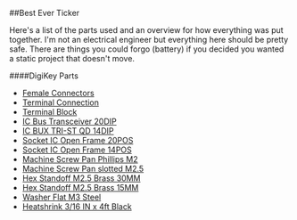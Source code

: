 ##Best Ever Ticker

Here's a list of the parts used and an overview for how everything was put
together.  I'm not an electrical engineer but everything here should be pretty
safe. There are things you could forgo (battery) if you decided you wanted a
static project that doesn't move.



####DigiKey Parts

- [Female Connectors](http://www.digikey.com/product-detail/en/1778638/277-2309-1-ND/2625579)
- [Terminal Connection](http://www.digikey.com/product-search/en?KeyWords=277-2323-ND)
- [Terminal Block](http://www.digikey.com/scripts/DkSearch/dksus.dll?Detail&itemSeq=157215420&uq=635462139762490500)
- [IC Bus Transceiver 20DIP](http://www.digikey.com/scripts/DkSearch/dksus.dll?Detail&itemSeq=157215869&uq=635462139762490500)
- [IC BUX TRI-ST QD 14DIP](http://www.digikey.com/scripts/DkSearch/dksus.dll?Detail&itemSeq=157266850&uq=635462139762490500)
- [Socket IC Open Frame 20POS](http://www.digikey.com/scripts/DkSearch/dksus.dll?Detail&itemSeq=157266853&uq=635462139762490500)
- [Socket IC Open Frame 14POS](http://www.digikey.com/scripts/DkSearch/dksus.dll?Detail&itemSeq=157266858&uq=635462139762490500)
- [Machine Screw Pan Phillips M2](http://www.digikey.com/scripts/DkSearch/dksus.dll?Detail&itemSeq=157266907&uq=635462139762490500)
- [Machine Screw Pan slotted M2.5](http://www.digikey.com/scripts/DkSearch/dksus.dll?Detail&itemSeq=157267098&uq=635462139762490500)
- [Hex Standoff M2.5 Brass 30MM](http://www.digikey.com/scripts/DkSearch/dksus.dll?Detail&itemSeq=157267110&uq=635462139762490500)
- [Hex Standoff M2.5 Brass 15MM](http://www.digikey.com/scripts/DkSearch/dksus.dll?Detail&itemSeq=157267123&uq=635462139762490500)
- [Washer Flat M3 Steel](http://www.digikey.com/scripts/DkSearch/dksus.dll?Detail&itemSeq=157267159&uq=635462139762490500)
- [Heatshrink 3/16 IN x 4ft Black](http://www.digikey.com/scripts/DkSearch/dksus.dll?Detail&itemSeq=157268852&uq=635462139762490500)

